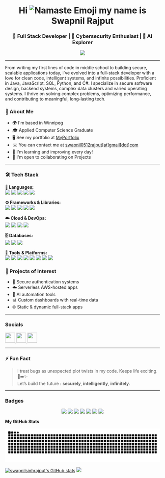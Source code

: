 <h1 align="center">
  Hi <img src="https://media.tenor.com/Ue-luzwbGqsAAAAi/panalangin-dasal.gif" alt="Namaste Emoji" width="30"/> my name is Swapnil Rajput 
</h1>


<h3 align="center">🚀 Full Stack Developer | 🔐 Cybersecurity Enthusiast | 🤖 AI Explorer</h3>

<p align="center">
  <img src="https://readme-typing-svg.herokuapp.com/?lines=Building+secure+apps+for+infinite+scale;Driven+by+code%2C+logic+and+vision;Always+learning+Always+building!&center=true&width=500&height=45">
</p>

---

From writing my first lines of code in middle school to building secure, scalable applications today, I've evolved into a full-stack developer with a love for clean code, intelligent systems, and infinite possibilities. Proficient in Java, JavaScript, SQL, Python, and C#. I specialize in secure software design, backend systems, complex data clusters and varied operating systems. I thrive on solving complex problems, optimizing performance, and contributing to meaningful, long-lasting tech.
### 🌟 About Me

* 🌍 I'm based in Winnipeg
* 🎓 Applied Computer Science Graduate
* 🖥️ See my portfolio at [MyPortfolio](http://octaners.com)
* ✉️ You can contact me at [swapnil0512rajput[at]gmail[dot]com](mailto:swapnil0512rajput@gmail.com)
* 🧠 I'm learning and improving every day!
* 🤝 I'm open to collaborating on Projects

---

### 🛠️ Tech Stack

**🧠 Languages:**  
<img src="https://img.shields.io/badge/Java-%23ED8B00.svg?style=for-the-badge&logo=java&logoColor=white"/>
<img src="https://img.shields.io/badge/JavaScript-%23F7DF1E.svg?style=for-the-badge&logo=javascript&logoColor=black"/>
<img src="https://img.shields.io/badge/Python-%2314354C.svg?style=for-the-badge&logo=python&logoColor=white"/>
<img src="https://img.shields.io/badge/SQL-%2300BCF2.svg?style=for-the-badge&logo=postgresql&logoColor=white"/>
<img src="https://img.shields.io/badge/C%23-%23239120.svg?style=for-the-badge&logo=c-sharp&logoColor=white"/>

**⚙️ Frameworks & Libraries:**  
<img src="https://img.shields.io/badge/React-%2361DAFB.svg?style=for-the-badge&logo=react&logoColor=black"/>
<img src="https://img.shields.io/badge/Node.js-%23339933.svg?style=for-the-badge&logo=node.js&logoColor=white"/>
<img src="https://img.shields.io/badge/Express.js-%23000000.svg?style=for-the-badge&logo=express&logoColor=white"/>
<img src="https://img.shields.io/badge/.NET-%235C2D91.svg?style=for-the-badge&logo=.net&logoColor=white"/>
<img src="https://img.shields.io/badge/MudBlazor-%230E74BD.svg?style=for-the-badge&logo=blazor&logoColor=white"/>

**☁️ Cloud & DevOps:**  
<img src="https://img.shields.io/badge/Azure-%230072C6.svg?style=for-the-badge&logo=microsoftazure&logoColor=white"/>
<img src="https://img.shields.io/badge/AWS-%23FF9900.svg?style=for-the-badge&logo=amazon-aws&logoColor=white"/>
<img src="https://img.shields.io/badge/GitHub%20Actions-%232C3E50.svg?style=for-the-badge&logo=github-actions&logoColor=white"/>
<img src="https://img.shields.io/badge/CI%2FCD-%23F05032.svg?style=for-the-badge&logo=git&logoColor=white"/>

**🗄️ Databases:**  
<img src="https://img.shields.io/badge/MySQL-%234479A1.svg?style=for-the-badge&logo=mysql&logoColor=white"/>
<img src="https://img.shields.io/badge/PostgreSQL-%23336791.svg?style=for-the-badge&logo=postgresql&logoColor=white"/>
<img src="https://img.shields.io/badge/MongoDB-%2347A248.svg?style=for-the-badge&logo=mongodb&logoColor=white"/>

**🔧 Tools & Platforms:**  
  <img src="https://img.shields.io/badge/Burp%20Suite-orange?style=for-the-badge&logo=burpsuite&logoColor=white"/>
  <img src="https://img.shields.io/badge/Linux-%23FCC624.svg?style=for-the-badge&logo=linux&logoColor=black"/>
  <img src="https://img.shields.io/badge/VS%20Code-%23007ACC.svg?style=for-the-badge&logo=visual-studio-code&logoColor=white"/>
  <img src="https://img.shields.io/badge/Postman-%23FF6C37.svg?style=for-the-badge&logo=postman&logoColor=white"/>
  <img src="https://img.shields.io/badge/Visual%20Studio-%235C2D91.svg?style=for-the-badge&logo=visual-studio&logoColor=white"/>
  <img src="https://img.shields.io/badge/JetBrains-%23000000.svg?style=for-the-badge&logo=jetbrains&logoColor=white"/>
  <img src="https://img.shields.io/badge/Git-%23F05032.svg?style=for-the-badge&logo=git&logoColor=white"/>
  <img src="https://img.shields.io/badge/Docker-%230db7ed.svg?style=for-the-badge&logo=docker&logoColor=white"/>

### 🧠 Projects of Interest

- 🔐 Secure authentication systems
- ☁️ Serverless AWS-hosted apps
- 🧬 AI automation tools
- 📊 Custom dashboards with real-time data
- 🌐 Static & dynamic full-stack apps

---
### Socials

<p> <a href="https://www.github.com/swapnilsinhrajput" target="_blank" rel="noreferrer"> <picture> <source media="(prefers-color-scheme: dark)" srcset="https://raw.githubusercontent.com/danielcranney/readme-generator/main/public/icons/socials/github-dark.svg" /> <source media="(prefers-color-scheme: light)" srcset="https://raw.githubusercontent.com/danielcranney/readme-generator/main/public/icons/socials/github.svg" /> <img src="https://raw.githubusercontent.com/danielcranney/readme-generator/main/public/icons/socials/github.svg" width="32" height="32" /> </picture> </a> <a href="https://www.linkedin.com/in/swapnilsinhrajput5959" target="_blank" rel="noreferrer"> <picture> <source media="(prefers-color-scheme: dark)" srcset="https://raw.githubusercontent.com/danielcranney/readme-generator/main/public/icons/socials/linkedin-dark.svg" /> <source media="(prefers-color-scheme: light)" srcset="https://raw.githubusercontent.com/danielcranney/readme-generator/main/public/icons/socials/linkedin.svg" /> <img src="https://raw.githubusercontent.com/danielcranney/readme-generator/main/public/icons/socials/linkedin.svg" width="32" height="32" /> </picture> </a> <a href="https://www.x.com/DedSecSwapnil" target="_blank" rel="noreferrer"> <picture> <source media="(prefers-color-scheme: dark)" srcset="https://raw.githubusercontent.com/danielcranney/readme-generator/main/public/icons/socials/twitter-dark.svg" /> <source media="(prefers-color-scheme: light)" srcset="https://raw.githubusercontent.com/danielcranney/readme-generator/main/public/icons/socials/twitter.svg" /> <img src="https://raw.githubusercontent.com/danielcranney/readme-generator/main/public/icons/socials/twitter.svg" width="32" height="32" /> </picture> </a></p>

---

### ⚡ Fun Fact
> I treat bugs as unexpected plot twists in my code. Keeps life exciting. 🐛➡️✨  
> Let’s build the future : **securely**, **intelligently**, **infinitely**.

---
### Badges
<p align="center">
    <img src="https://img.shields.io/badge/OSINT%20Operator-Active-911f6f?style=for-the-badge&logo=protonmail" />
    <img src="https://img.shields.io/badge/Burp%20Suite%20Ready-orange?style=for-the-badge&logo=burpsuite" />
    <img src="https://img.shields.io/badge/Recon%20Time-Infinite-critical?style=for-the-badge&logo=hackthebox" />
    <img src="https://img.shields.io/badge/VS%20Code%20Ninja-blue?style=for-the-badge&logo=visualstudiocode" />
    <img src="https://img.shields.io/badge/AWS-Cloud%20Warrior-orange?style=for-the-badge&logo=amazonaws" />
    <img src="https://img.shields.io/badge/Secure%20Design-Analyst-lightgrey?style=for-the-badge&logo=veracrypt" />
    <img src="https://img.shields.io/badge/∞-Infinity%20Driven-black?style=for-the-badge" />
</p>

<b>My GitHub Stats</b>
<p align="center">
  <img src="https://github.com/swapnilsinhrajput/snk/raw/output/github-contribution-grid-snake-dark.svg" alt="Snake animation" />
</p>

<a href="http://www.github.com/swapnilsinhrajput"><img src="https://github-readme-stats.vercel.app/api?username=swapnilsinhrajput&show_icons=true&hide=&count_private=true&title_color=0891b2&text_color=ffffff&icon_color=0891b2&bg_color=1c1917&hide_border=true&show_icons=true" alt="swapnilsinhrajput's GitHub stats" /></a>
<a href="http://www.github.com/swapnilsinhrajput"><img src="https://github-readme-streak-stats.herokuapp.com/?user=swapnilsinhrajput&stroke=ffffff&background=1c1917&ring=0891b2&fire=0891b2&currStreakNum=ffffff&currStreakLabel=0891b2&sideNums=ffffff&sideLabels=ffffff&dates=ffffff&hide_border=true" /></a>

